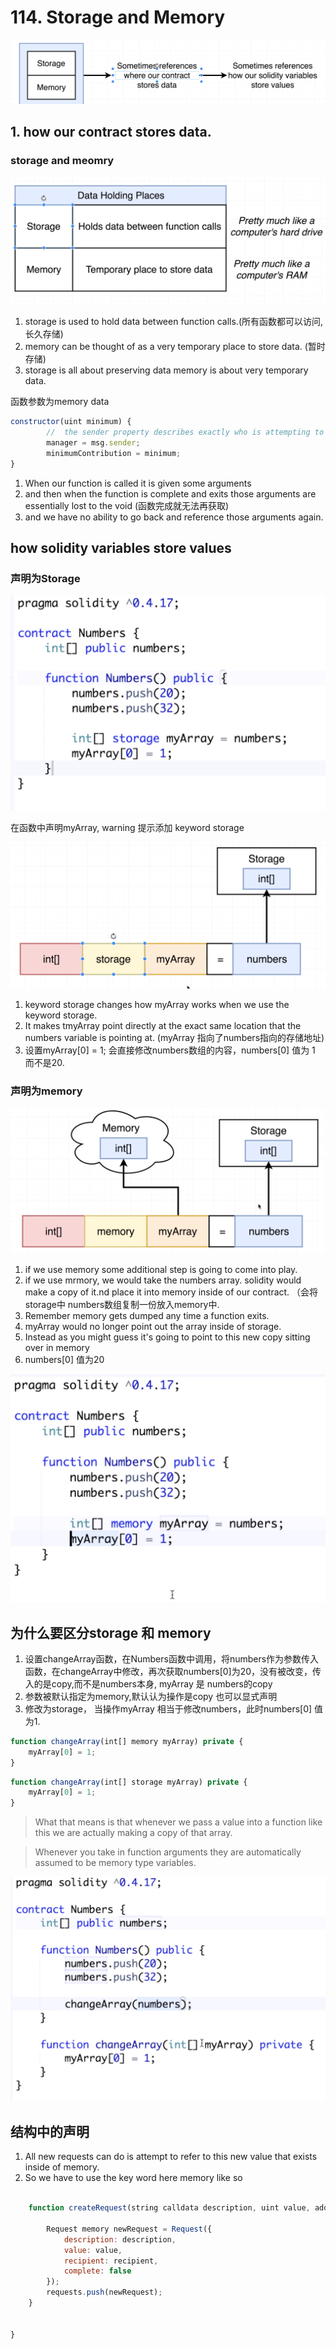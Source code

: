 # 114. Storage and Memory
![img](../image/section5/8.png ':size=600')

##  1. how our contract stores data.


### storage and meomry
![img](../image/section5/9.png ':size=600')

1. storage is used to hold data between function calls.(所有函数都可以访问,长久存储)
2. memory can be thought of as a very temporary place to store data. (暂时存储)
3. storage is all about preserving data memory is about very temporary data.


函数参数为memory data

```javascript
constructor(uint minimum) {
		//  the sender property describes exactly who is attempting to create the contract.
		manager = msg.sender;
		minimumContribution = minimum;
}
```

1. When our function is called it is given some arguments 
2. and then when the function is complete and exits those arguments are essentially lost to the void (函数完成就无法再获取)
3. and we have no ability to go back and reference those arguments again.


## how solidity variables store values

### 声明为Storage
![img](../image/section5/10.png ':size=400')

在函数中声明myArray, warning 提示添加 keyword storage

![img](../image/section5/11.png ':size=600')

1. keyword storage changes how myArray works when we use the keyword storage.
2. It makes tmyArray point directly at the exact same location that the numbers variable is pointing at. (myArray 指向了numbers指向的存储地址)
3. 设置myArray[0] = 1; 会直接修改numbers数组的内容，numbers[0] 值为 1 而不是20.

### 声明为memory 
![img](../image/section5/12.png ':size=600')
1. if we use memory some additional step is going to come into play.
2. if we use mrmory,  we would take the numbers array. solidity would make a copy of it.nd place it into memory inside of our contract. （会将storage中 numbers数组复制一份放入memory中.
3. Remember memory gets dumped any time a function exits.
4.  myArray would no longer point out the array inside of storage.
5.  Instead as you might guess it's going to point to this new copy sitting over in memory
6.  numbers[0] 值为20
   
![img](../image/section5/13.png ':size=400')


## 为什么要区分storage 和 memory
1. 设置changeArray函数，在Numbers函数中调用，将numbers作为参数传入函数，在changeArray中修改，再次获取numbers[0]为20，没有被改变，传入的是copy,而不是numbers本身, myArray 是 numbers的copy
2. 参数被默认指定为memory,默认认为操作是copy 也可以显式声明
3. 修改为storage， 当操作myArray 相当于修改numbers，此时numbers[0] 值为1.
  
```javascript
function changeArray(int[] memory myArray) private {
	myArray[0] = 1;
}
```
```javascript
function changeArray(int[] storage myArray) private {
	myArray[0] = 1;
}
```

>What that means is that whenever we pass a value into a function like this we are actually making a copy of that array.

>Whenever you take in function arguments they are automatically assumed to be memory type variables.


![img](../image/section5/14.png ':size=400')
   


## 结构中的声明

1. All new requests can do is attempt to refer to this new value that exists inside of memory.
2. So we have to use the key word here memory like so
   

```javascript

    function createRequest(string calldata description, uint value, address recipient) public restricted {
        
        Request memory newRequest = Request({
            description: description,
            value: value,
            recipient: recipient,
            complete: false
        });
        requests.push(newRequest);
    }
    
    
}

```